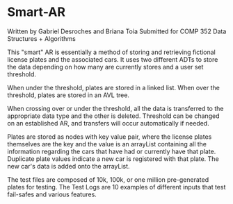 # Smart-AR
Written by Gabriel Desroches and Briana Toia
Submitted for COMP 352 Data Structures + Algorithms
 
This "smart" AR is essentially a method of storing and retrieving fictional license plates
and the associated cars. It uses two different ADTs to store the data depending on how many are 
currently stores and a user set threshold.
 
When under the threshold, plates are stored in a linked list. 
When over the threshold, plates are stored in an AVL tree. 
  
When crossing over or under the threshold, all the data is transferred to the appropriate 
data type and the other is deleted. Threshold can be changed on an established AR, and transfers will occur 
automatically if needed.
  
Plates are stored as nodes with key value pair, where the license plates themselves are the key and the 
value is an arrayList containing all the information regarding the cars that have had or currently have that plate.
Duplicate plate values indicate a new car is registered with that plate. The new car's data is added onto
the arrayList.

The test files are composed of 10k, 100k, or one million pre-generated plates for testing.
The Test Logs are 10 examples of different inputs that test fail-safes and various features.
